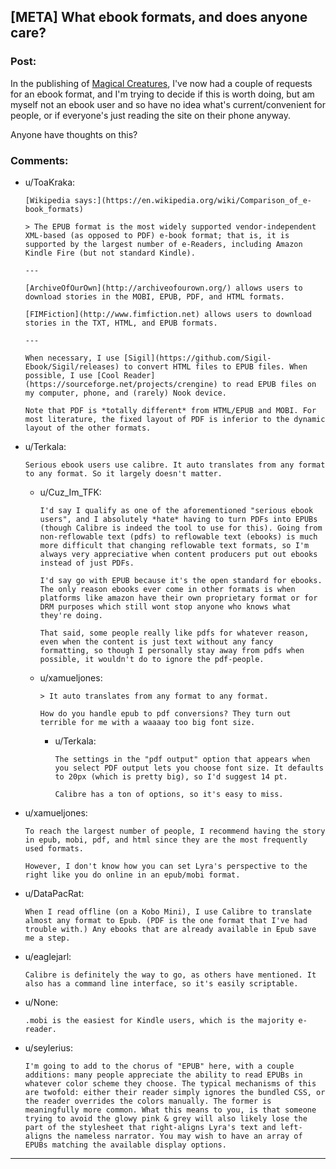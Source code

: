 ## [META] What ebook formats, and does anyone care?

### Post:

In the publishing of [Magical Creatures](http://sadehall.tumblr.com/), I've now had a couple of requests for an ebook format, and I'm trying to decide if this is worth doing, but am myself not an ebook user and so have no idea what's current/convenient for people, or if everyone's just reading the site on their phone anyway.

Anyone have thoughts on this?

### Comments:

- u/ToaKraka:
  ```
  [Wikipedia says:](https://en.wikipedia.org/wiki/Comparison_of_e-book_formats)

  > The EPUB format is the most widely supported vendor-independent XML-based (as opposed to PDF) e-book format; that is, it is supported by the largest number of e-Readers, including Amazon Kindle Fire (but not standard Kindle).

  ---

  [ArchiveOfOurOwn](http://archiveofourown.org/) allows users to download stories in the MOBI, EPUB, PDF, and HTML formats.

  [FIMFiction](http://www.fimfiction.net) allows users to download stories in the TXT, HTML, and EPUB formats.

  ---

  When necessary, I use [Sigil](https://github.com/Sigil-Ebook/Sigil/releases) to convert HTML files to EPUB files. When possible, I use [Cool Reader](https://sourceforge.net/projects/crengine) to read EPUB files on my computer, phone, and (rarely) Nook device.

  Note that PDF is *totally different* from HTML/EPUB and MOBI. For most literature, the fixed layout of PDF is inferior to the dynamic layout of the other formats.
  ```

- u/Terkala:
  ```
  Serious ebook users use calibre. It auto translates from any format to any format. So it largely doesn't matter.
  ```

  - u/Cuz_Im_TFK:
    ```
    I'd say I qualify as one of the aforementioned "serious ebook users", and I absolutely *hate* having to turn PDFs into EPUBs (though Calibre is indeed the tool to use for this). Going from non-reflowable text (pdfs) to reflowable text (ebooks) is much more difficult that changing reflowable text formats, so I'm always very appreciative when content producers put out ebooks instead of just PDFs. 

    I'd say go with EPUB because it's the open standard for ebooks. The only reason ebooks ever come in other formats is when platforms like amazon have their own proprietary format or for DRM purposes which still wont stop anyone who knows what they're doing.

    That said, some people really like pdfs for whatever reason, even when the content is just text without any fancy formatting, so though I personally stay away from pdfs when possible, it wouldn't do to ignore the pdf-people.
    ```

  - u/xamueljones:
    ```
    > It auto translates from any format to any format.

    How do you handle epub to pdf conversions? They turn out terrible for me with a waaaay too big font size.
    ```

    - u/Terkala:
      ```
      The settings in the "pdf output" option that appears when you select PDF output lets you choose font size. It defaults to 20px (which is pretty big), so I'd suggest 14 pt.

      Calibre has a ton of options, so it's easy to miss.
      ```

- u/xamueljones:
  ```
  To reach the largest number of people, I recommend having the story in epub, mobi, pdf, and html since they are the most frequently used formats.

  However, I don't know how you can set Lyra's perspective to the right like you do online in an epub/mobi format.
  ```

- u/DataPacRat:
  ```
  When I read offline (on a Kobo Mini), I use Calibre to translate almost any format to Epub. (PDF is the one format that I've had trouble with.) Any ebooks that are already available in Epub save me a step.
  ```

- u/eaglejarl:
  ```
  Calibre is definitely the way to go, as others have mentioned. It also has a command line interface, so it's easily scriptable.
  ```

- u/None:
  ```
  .mobi is the easiest for Kindle users, which is the majority e-reader.
  ```

- u/seylerius:
  ```
  I'm going to add to the chorus of "EPUB" here, with a couple additions: many people appreciate the ability to read EPUBs in whatever color scheme they choose. The typical mechanisms of this are twofold: either their reader simply ignores the bundled CSS, or the reader overrides the colors manually. The former is meaningfully more common. What this means to you, is that someone trying to avoid the glowy pink & grey will also likely lose the part of the stylesheet that right-aligns Lyra's text and left-aligns the nameless narrator. You may wish to have an array of EPUBs matching the available display options.
  ```

---

